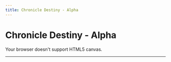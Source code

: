 ```yaml
---
title: Chronicle Destiny - Alpha
---
```


# Chronicle Destiny - Alpha

<div class="gm4html5_div_class center" id="gm4html5_div_id">
  <canvas id="canvas" width="640" height="360" >
    <p>Your browser doesn't support HTML5 canvas.</p>
  </canvas>
</div>
<script type="text/javascript" src="html5game/chronicle-destiny.js?cachebust=1923432820"></script>
<script>window.onload = GameMaker_Init;</script>  

---
